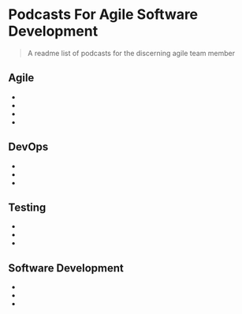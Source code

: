 # Podcasts For Agile Software Development
> A readme list of podcasts for the discerning agile team member

## Agile
-
-
-
-
## DevOps
-
-
-
## Testing
-
-
-
## Software Development
-
-
-
